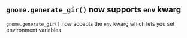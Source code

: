 ## `gnome.generate_gir()` now supports `env` kwarg

`gnome.generate_gir()` now accepts the `env` kwarg which lets you set environment variables.
